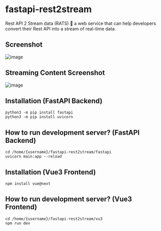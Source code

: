 # fastapi-rest2stream
Rest API 2 Stream data (RATS) 🐀  a web service that can help developers convert their Rest API into a stream of real-time data. 

## Screenshot 

![image](https://user-images.githubusercontent.com/3206118/97995850-0665fa80-1e22-11eb-9a83-1692525ff78c.png)


## Streaming Content Screenshot
![image](https://user-images.githubusercontent.com/3206118/115251792-744a7800-a15d-11eb-823c-5dc1f738e317.png)


## Installation (FastAPI Backend)
```
python3 -m pip install fastapi
python3 -m pip install uvicorn
```

## How to run development server? (FastAPI Backend)
```
cd /home/{username}/fastapi-rest2stream/fastapi
uvicorn main:app --reload
```

## Installation (Vue3 Frontend)
```
npm install vue@next
```

## How to run development server? (Vue3 Frontend)
```
cd /home/{username}/fastapi-rest2stream/vu3
npm run dev
```
